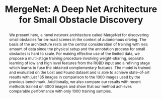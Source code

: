 ---
layout: project-page-new
title: "MergeNet: A Deep Net Architecture for Small Obstacle Discovery"
authors:
  - name: Krishnam Gupta
    sup: 1
  - name: Syed Ashar Javed
    sup: 2
  - name: Vineet Gandhi
    sup: 2
  - name: K. Madhava Krishna
    sup: 2
affiliations:
  - name: Microsoft, India
    link: https://www.microsoft.com/en-in/msidc/
    sup: 1
  - name: IIIT Hyderabad, India
    link: https://robotics.iiit.ac.in
    sup: 2
permalink: /publications/2018/Gupta_MergeNet/
abstract: "We present here, a novel network architecture called MergeNet for discovering small obstacles for on-road scenes in the context of autonomous driving. The basis of the architecture rests on the central consideration of training with less amount of data since the physical setup and the annotation process for small obstacles is hard to scale. For making effective use of the limited data, we propose a multi-stage training procedure involving weight-sharing, separate learning of low and high level features from the RGBD input and a refining stage which learns to fuse the obtained complementary features. The model is trained and evaluated on the Lost and Found dataset and is able to achieve state-of-art results with just 135 images in comparison to the 1000 images used by the previous benchmark. Additionally, we also compare our results with recent methods trained on 6000 images and show that our method achieves comparable performance with only 1000 training samples."
paper: https://robotics.iiit.ac.in/uploads/Main/Publications/resources/Krishnam_et_al_icra18/mergenet-deep-net.pdf
video: https://robotics.iiit.ac.in/uploads/Main/Publications/resources/Krishnam_et_al_icra18/mergenet-deep-net.mp4
# iframe: https://www.youtube.com/embed/jhjskX4FQwA

---